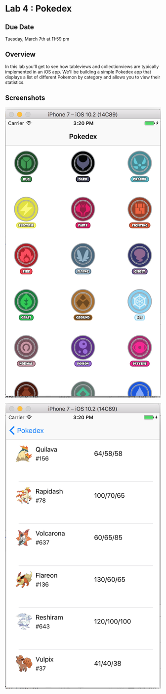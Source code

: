 # Lab 4 : Pokedex #


## Due Date ##
Tuesday, March 7th at 11:59 pm

## Overview ##

In this lab you'll get to see how tableviews and collectionviews are typically implemented in an iOS app. We'll be building a simple Pokedex app that displays a list of different Pokemon by category and allows you to view their statistics.

## Screenshots ##

![alt text](/README-images/pokedex-1.png)

![alt text](/README-images/pokedex-2.png)
